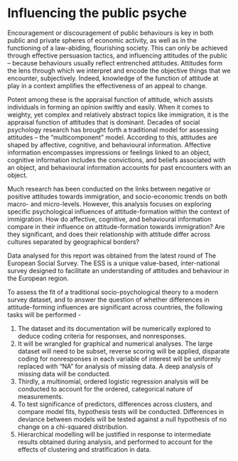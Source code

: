 # Influencing the public psyche

Encouragement or discouragement of public behaviours is key in both public and private
spheres of economic activity, as well as in the functioning of a law-abiding, flourishing
society. This can only be achieved through effective persuasion tactics, and influencing
attitudes of the public – because behaviours usually reflect entrenched attitudes.
Attitudes form the lens through which we interpret and encode the objective things that we
encounter, subjectively. Indeed, knowledge of the function of attitude at play in a context
amplifies the effectiveness of an appeal to change. 

Potent among these is the appraisal function of attitude, which assists individuals in forming an opinion swiftly and easily. When
it comes to weighty, yet complex and relatively abstract topics like immigration, it is the
appraisal function of attitudes that is dominant. Decades of social psychology research has
brought forth a traditional model for assessing attitudes – the “multicomponent” model.
According to this, attitudes are shaped by affective, cognitive, and behavioural information.
Affective information encompasses impressions or feelings linked to an object, cognitive
information includes the convictions, and beliefs associated with an object, and behavioural
information accounts for past encounters with an object.

Much research has been conducted on the links between negative or positive attitudes
towards immigration, and socio-economic trends on both macro- and micro-levels. However,
this analysis focuses on exploring specific psychological influences of attitude-formation
within the context of immigration. How do affective, cognitive, and behavioural information
compare in their influence on attitude-formation towards immigration? Are they significant,
and does their relationship with attitude differ across cultures separated by geographical
borders?

Data analysed for this report was obtained from the latest round of The European Social
Survey. The ESS is a unique value-based, inter-national survey designed to facilitate an
understanding of attitudes and behaviour in the European region.

To assess the fit of a traditional socio-psychological theory to a modern survey dataset, and to
answer the question of whether differences in attitude-forming influences are significant
across countries, the following tasks will be performed - 

1. The dataset and its 
documentation will be numerically explored to deduce coding criteria for responses, and nonresponses.
2. It will be wrangled for graphical and numerical analyses. The large
dataset will need to be subset, reverse scoring will be applied, disparate coding for nonresponses in each variable of interest will be uniformly replaced with “NA” for analysis of
missing data. A deep analysis of missing data will be conducted. 
3. Thirdly, a multinomial,
ordered logistic regression analysis will be conducted to account for the ordered, categorical nature
of measurements. 
4. To test significance of predictors, differences across clusters, and
compare model fits, hypothesis tests will be conducted. Differences in deviance between
models will be tested against a null hypothesis of no change on a chi-squared distribution.
5. Hierarchical modelling will be justified in response to intermediate results obtained
during analysis, and performed to account for the effects of clustering and stratification in
data. 
